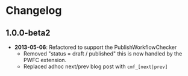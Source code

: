 Changelog
=========

1.0.0-beta2
-----------

* **2013-05-06**: Refactored to support the PublishWorkflowChecker
  * Removed "status = draft / published" this is now handled by the PWFC extension.
  * Replaced adhoc next/prev blog post with `cmf_[next|prev]`
